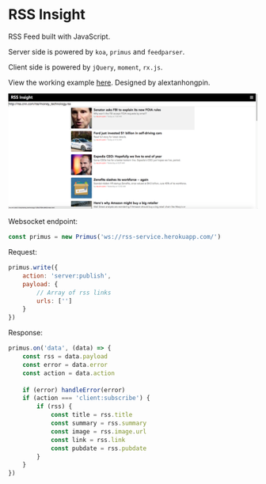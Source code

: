 # RSS Insight

RSS Feed built with JavaScript.

Server side is powered by `koa`, `primus` and `feedparser`.

Client side is powered by `jQuery`, `moment`, `rx.js`.

View the working example [here](https://rss-service.herokuapp.com/). Designed by alextanhongpin.

![Sample Screenshot](/Snip20170211_2.png)

Websocket endpoint:

```javascript
const primus = new Primus('ws://rss-service.herokuapp.com/')
```

Request:

```javascript
primus.write({
    action: 'server:publish', 
    payload: {
        // Array of rss links
        urls: ['']
    }
})
```

Response:

```javascript
primus.on('data', (data) => {
    const rss = data.payload
    const error = data.error
    const action = data.action

    if (error) handleError(error)
    if (action === 'client:subscribe') {
        if (rss) {
            const title = rss.title
            const summary = rss.summary
            const image = rss.image.url
            const link = rss.link
            const pubdate = rss.pubdate
        }
    }
})
```
